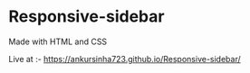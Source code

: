 # Responsive-sidebar
Made with HTML and CSS

Live at :- https://ankursinha723.github.io/Responsive-sidebar/

